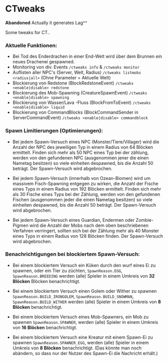 # CTweaks

**Abandoned**
Actually it generates Lag^^



Some tweaks for CT..

### Aktuelle Funktionen:
 - Bei Tod des Enderdrachen in einer End-Welt wird über dem Brunnen ein neues Drachenei gespawned.
 - Monitoring von div. Events `/ctweaks info` & `/ctweaks monitor`
 - Auflisten aller NPC's (Server, Welt, Radius) `/ctweaks listmobs <radius|all>` (Ohne Parameter = Aktuelle Welt)
 - Blockierung von Redstone (BlockRedstoneEvent) `/ctweaks <enable|disable> redstone`
 - Blockierung des Mob-Spawning (CreatureSpawnEvent) `/ctweaks <enable|disable> spawning`
 - Blockierung von Wasser/Lava -Fluss (BlockFromToEvent) `/ctweaks <enable|disable> liquid`
 - Blockierung von CommandBlocks (BlockCommandSender in ServerCommandEvent) `/ctweaks <enable|disable> commandblock`

### Spawn Limitierungen (Optimierungen):
 - Bei jedem Spawn-Versuch eines NPC (Monster/Tiere/Villager) wird die Anzahl der NPC des jeweiligen Typ in einem Radius von 64 Blöcken ermittelt.
Finden sich mehr als 50 NPC eines Typ bei der zählung, werden von den gefundenen NPC (ausgenommen jener die einen Nametag besitzen) so viele einheiten
despawned, bis die Anzahl 50 beträgt. Der Spawn-Versuch wird abgebrochen.

 - Bei jedem Spawn-Versuch (innerhalb von Ozean-Biomen) wird um massivem Fisch-Spawning entgegen zu wirken, die Anzahl der Fische eines Typs
in einem Radius von 192 Blöcken ermittelt. Finden sich mehr als 30 Fische eines Typs bei der Zählung, werden von den gefundenen Fischen
(ausgenommen jeder die einen Nametag besitzen) so viele einheiten despawned, bis die Anzahl 50 beträgt.
Der Spawn-Versuch wird abgebrochen.

 - Bei jedem Spawn-Versuch eines Guardian, Endermen oder Zombie-Pigmen wird die Anzahl der Mobs nach dem oben beschriebenen Verfahren verringert, sollten sich bei der Zählung mehr als 40 Monster eines Typs in einem Radius von 128 Blöcken finden.
Der Spawn-Versuch wird abgebrochen.

### Benachrichtigungen bei blockiertem Spawn-Versuch: 
 - Bei einem blockiertem Versuch ein Küken durch den wurf eines Ei zu spawnen, oder ein Tier zu züchten, `SpawnReason.EGG`, `SpawnReason.BREEDING` werden (alle) Spieler in einem Umkreis von **32 Blöcken** Blöcken benachrichtigt.
 
 - Bei einem blockiertem Versuch einen Golem oder Wither zu spawnen `SpawnReason.BUILD_IRONGOLEM`, `SpawnReason.BUILD_SNOWMAN`,  `SpawnReason.BUILD_WITHER` werden (alle) Spieler in einem Umkreis von **8 Blöcken** benachrichtigt.
 
 - Bei einem blockiertem Versuch eines Mob-Spawners, ein Mob zu spawnen `SpawnReason.SPAWNER`, werden (alle) Spieler in einem Umkreis von **16 Blöcken** benachrichtigt.
 
 - Bei einem blockiertem Versuch eine Kreatur mit einem Spawn-Ei zu spawnen `SpawnReason.SPAWNER_EGG`, werden (alle) Spieler in einem Umkreis von **8 Blöcken** benachrichtigt.
 (Das könnte man noch abändern, so dass nur der Nutzer des Spawn-Ei die Nachricht erhält.)
